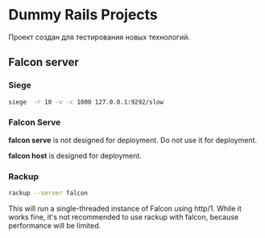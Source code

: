 # Dummy Rails Projects

Проект создан для тестирования новых технологий.

## Falcon server

### Siege
```bash
siege  -r 10 -v -c 1000 127.0.0.1:9292/slow
```
### Falcon Serve
**falcon serve** is not designed for deployment. Do not use it for deployment.

**falcon host** is designed for deployment.

### Rackup
```bash
rackup --server falcon
```
This will run a single-threaded instance of Falcon using http/1. While it works fine, it's not recommended to use rackup with falcon, because performance will be limited.

